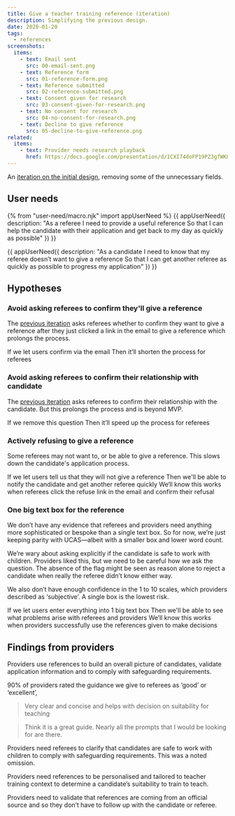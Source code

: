 ```yaml
---
title: Give a teacher training reference (iteration)
description: Simplifying the previous design.
date: 2020-01-20
tags:
  - references
screenshots:
  items:
    - text: Email sent
      src: 00-email-sent.png
    - text: Reference form
      src: 01-reference-form.png
    - text: Reference submitted
      src: 02-reference-submitted.png
    - text: Consent given for research
      src: 03-consent-given-for-research.png
    - text: No consent for research
      src: 04-no-consent-for-research.png
    - text: Decline to give reference
      src: 05-decline-to-give-reference.png
related:
  items:
    - text: Provider needs research playback
      href: https://docs.google.com/presentation/d/1CXI74doFP19PZ3gfWKOWNbcodeYa5q16DmEDGBmHBP4/
---
```


An [iteration on the initial design](/apply-for-teacher-training/give-a-reference), removing some of the unnecessary fields.

## User needs

{% from "user-need/macro.njk" import appUserNeed %}
{{ appUserNeed({
  description: "As a referee
I need to provide a useful reference
So that I can help the candidate with their application and get back to my day as quickly as possible"
}) }}

{{ appUserNeed({
  description: "As a candidate
I need to know that my referee doesn’t want to give a reference
So that I can get another referee as quickly as possible to progress my application"
}) }}

## Hypotheses

### Avoid asking referees to confirm they'll give a reference

The [previous iteration](/apply-for-teacher-training/give-a-reference) asks referees whether to confirm they want to give a reference after  they just clicked a link in the email to give a reference which prolongs the process.

If we let users confirm via the email
Then it’ll shorten the process for referees

### Avoid asking referees to confirm their relationship with candidate

The [previous iteration](/apply-for-teacher-training/give-a-reference#start-page) asks referees to confirm their relationship with the candidate. But this prolongs the process and is beyond MVP.

If we remove this question
Then it’ll speed up the process for referees

### Actively refusing to give a reference

Some referees may not want to, or be able to give a reference. This slows down the candidate's application process.

If we let users tell us that they will not give a reference
Then we'll be able to notify the candidate and get another referee quickly
We‘ll know this works when referees click the refuse link in the email and confirm their refusal

### One big text box for the reference

We don’t have any evidence that referees and providers need anything more sophisticated or bespoke than a single text box. So for now, we’re just keeping parity with UCAS—albeit with a smaller box and lower word count.

We’re wary about asking explicitly if the candidate is safe to work with children. Providers liked this, but we need to be careful how we ask the question. The absence of the flag might be seen as reason alone to reject a candidate when really the referee didn’t know either way.

We also don’t have enough confidence in the 1 to 10 scales, which providers described as ‘subjective’. A single box is the lowest risk.

If we let users enter everything into 1 big text box
Then we'll be able to see what problems arise with referees and providers
We’ll know this works when providers successfully use the references given to make decisions

## Findings from providers

Providers use references to build an overall picture of candidates, validate application information and to comply with safeguarding requirements.

90% of providers rated the guidance we give to referees as ‘good’ or ‘excellent’,

> Very clear and concise and helps with decision on suitability for teaching

> Think it is a great guide. Nearly all the prompts that I would be looking for are there.

Providers need referees to clarify that candidates are safe to work with children to comply with safeguarding requirements. This was a noted omission.

Providers need references to be personalised and tailored to teacher training context to determine a candidate’s suitability to train to teach.

Providers need to validate that references are coming from an official source and so they don’t have to follow up with the candidate or referee.

